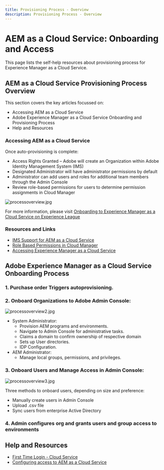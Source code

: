 ```yaml
---
title: Provisioning Process - Overview
description: Provisioning Process - Overview
---
```


# AEM as a Cloud Service: Onboarding and Access

This page lists the self-help resources about provisioning process for Experience Manager as a Cloud Service.

## AEM as a Cloud Service Provisioning Process Overview

This section covers the key articles focussed on:

* Accessing AEM as a Cloud Service
* Adobe Experience Manager as a Cloud Service Onboarding and Provisioning Process
* Help and Resources


### Accessing AEM as a Cloud Service

Once auto-provisioning is complete:

* Access Rights Granted – Adobe will create an Organization within Adobe Identity Management System (IMS)
* Designated Administrator will have administrator permissions by default
* Administrator can add users and roles for additional team members through the Admin Console
* Review role-based permissions for users to determine permission assignments in Cloud Manager

![processoverview.jpg](assets/processOverview.jpg)
 

For more information, please visit [Onboarding to Experience Manager as a Cloud Service on Experience League](https://experienceleague.adobe.com/docs/experience-manager-cloud-service/onboarding/home.html?lang=en)

### Resources and Links

* [IMS Support for AEM as a Cloud Service](https://experienceleague.adobe.com/docs/experience-manager-cloud-service/security/ims-support.html?lang=en)   
* [Role Based Permissions in Cloud Manager](https://experienceleague.adobe.com/docs/experience-manager-cloud-service/onboarding/what-is-required/role-based-permissions.html?lang=en#what-is-required)  
* [Accessing Experience Manager as a Cloud Service](https://experienceleague.adobe.com/docs/experience-manager-cloud-service/onboarding/getting-access/navigation.html?lang=en#getting-access)  


## Adobe Experience Manager as a Cloud Service Onboarding Process

### 1. Purchase order Triggers autoprovisioning. 

### 2. Onboard Organizations to Adobe Admin Console:

![processoverview2.jpg](assets/processOverview2.jpg) 

* System Administrator:  
    * Provision AEM programs and environments.
    * Navigate to Admin Console for administrative tasks.  
    * Claims a domain to confirm ownership of respective domain  
    * Sets up User directories.  
    * IDP Configuration.
* AEM Administrator:  
    * Manage local groups, permissions, and privileges.

### 3. Onboard Users and Manage Access in Admin Console:
 
![processoverview3.jpg](assets/processOverview3.jpg) 

Three methods to onboard users, depending on size and preference:
* Manually create users in Admin Console
* Upload .csv file
* Sync users from enterprise Active
Directory

### 4. Admin configures org and grants users and group access to environments  
 
## Help and Resources  

* [First Time Login - Cloud Service](/help/journey-onboarding/sysadmin/learning-path-aem-users.md)  
* [Configuring access to AEM as a Cloud Service](https://experienceleague.adobe.com/docs/experience-manager-learn/cloud-service/accessing/overview.html?lang=en#accessing)
